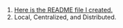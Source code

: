 1. [Here is the README file I created.](../../README.md)  
2. Local, Centralized, and Distributed.  
